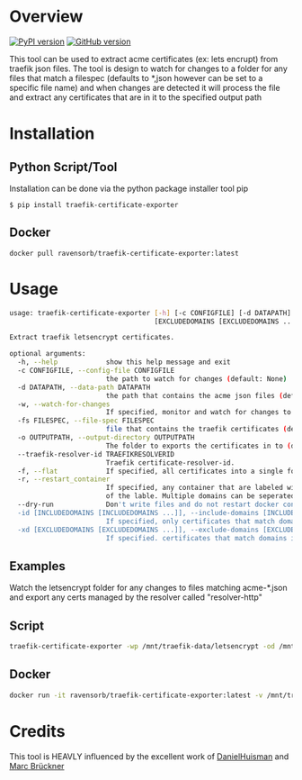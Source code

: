 # Overview

[![PyPI version](https://badge.fury.io/py/traefik-certificate-exporter.svg)](https://badge.fury.io/py/traefik-certificate-exporter)
[![GitHub version](https://badge.fury.io/gh/ravensorb%2Ftraefik-certificate-exporter.svg)](https://badge.fury.io/gh/ravensorb%2Ftraefik-certificate-exporter)

This tool can be used to extract acme certificates (ex: lets encrupt) from traefik json files. The tool is design to watch for changes to a folder for any files that match a filespec (defaults to *,json however can be set to a specific file name) and when changes are detected it will process the file and extract any certificates that are in it to the specified output path

# Installation

## Python Script/Tool
Installation can be done via the python package installer tool pip
```
$ pip install traefik-certificate-exporter
```

## Docker
```
docker pull ravensorb/traefik-certificate-exporter:latest
```

# Usage

```bash
usage: traefik-certificate-exporter [-h] [-c CONFIGFILE] [-d DATAPATH] [-w] [-fs FILESPEC] [-o OUTPUTPATH] [--traefik-resolver-id TRAEFIKRESOLVERID] [-f] [-r] [--dry-run] [-id [INCLUDEDOMAINS [INCLUDEDOMAINS ...]] | -xd
                                    [EXCLUDEDOMAINS [EXCLUDEDOMAINS ...]]]

Extract traefik letsencrypt certificates.

optional arguments:
  -h, --help            show this help message and exit
  -c CONFIGFILE, --config-file CONFIGFILE
                        the path to watch for changes (default: None)
  -d DATAPATH, --data-path DATAPATH
                        the path that contains the acme json files (default: ./)
  -w, --watch-for-changes
                        If specified, monitor and watch for changes to acme files
  -fs FILESPEC, --file-spec FILESPEC
                        file that contains the traefik certificates (default: *.json)
  -o OUTPUTPATH, --output-directory OUTPUTPATH
                        The folder to exports the certificates in to (default: ./certs)
  --traefik-resolver-id TRAEFIKRESOLVERID
                        Traefik certificate-resolver-id.
  -f, --flat            If specified, all certificates into a single folder
  -r, --restart_container
                        If specified, any container that are labeled with 'com.github.ravensorb.traefik-certificate-exporter.domain-restart=<DOMAIN>' will be restarted if the domain name of a generated certificates matches the value
                        of the lable. Multiple domains can be seperated by ','
  --dry-run             Don't write files and do not restart docker containers.
  -id [INCLUDEDOMAINS [INCLUDEDOMAINS ...]], --include-domains [INCLUDEDOMAINS [INCLUDEDOMAINS ...]]
                        If specified, only certificates that match domains in this list will be extracted
  -xd [EXCLUDEDOMAINS [EXCLUDEDOMAINS ...]], --exclude-domains [EXCLUDEDOMAINS [EXCLUDEDOMAINS ...]]
                        If specified. certificates that match domains in this list will be ignored
```

## Examples
Watch the letsencrypt folder for any changes to files matching acme-*.json and export any certs managed by the resolver called "resolver-http"

## Script
```bash
traefik-certificate-exporter -wp /mnt/traefik-data/letsencrypt -od /mnt/certs -fs "acme-*.json" --traefik-resolver-id "resolver-http" 
```

## Docker
```bash
docker run -it ravensorb/traefik-certificate-exporter:latest -v /mnt/traefik-data/letsencrypt:/data -v /mnt/certs:/certs -e "TRAEFIK_RESOLVERID=resolver-http" -e "TRAEFIK_FILESPEC=acme-*.json"
```

# Credits
This tool is HEAVLY influenced by the excellent work of [DanielHuisman](https://github.com/DanielHuisman) and [Marc Brückner](https://github.com/SnowMB)